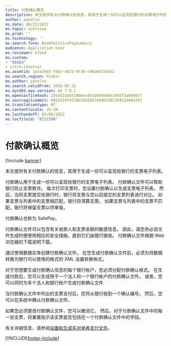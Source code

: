 ```yaml
---
title: 付款确认概览
description: 本文提供有关付款确认的信息，其用于生成一份可以呈现给银行的支票电子列表。
author: panolte
ms.date: 08/22/2017
ms.topic: overview
ms.prod: ''
ms.technology: ''
ms.search.form: BankPositivePaySummary
audience: Application User
ms.reviewer: kfend
ms.custom:
- "88463"
- intro-internal
ms.assetid: 1e3a39d3-f9b3-4073-9730-c96a607243e2
ms.search.region: Global
ms.author: panolte
ms.search.validFrom: 2016-05-31
ms.dyn365.ops.version: AX 7.0.1
ms.openlocfilehash: 25e1831e031860ec87a3984688e1b93f3a069657
ms.sourcegitcommit: 602a319f4720b39a56b7660b530236912d484391
ms.translationtype: HT
ms.contentlocale: zh-CN
ms.lasthandoff: 05/06/2022
ms.locfileid: "8722399"
---
```

# <a name="positive-pay-overview"></a>付款确认概览

[!include [banner](../includes/banner.md)]

本文提供有关付款确认的信息，其用于生成一份可以呈现给银行的支票电子列表。 

付款确认用于生成一份可以呈现给银行的支票电子列表。 付款确认文件可以帮助银行防止支票欺诈。 每次打印支票时，您设置付款确认以生成支票电子列表。 然后，当将支票提交给银行时，银行将支票与您以前提交的支票列表进行对比。 如果支票与列表中的支票相匹配，银行将清算支票。 如果支票与列表中的支票不匹配，银行将保留支票以供审查。

付款确认也称为 SafePay。 

付款确认文件可以包含有关收款人和支票金额的敏感信息。 因此，请您务必自文件生成时便使用相应的安全措施，直到它们由银行接收。 付款确认文件根据 Web 浏览器的下载说明下载。 

通过使用数据实体创建付款确认文件。 在您生成付款确认文件前，必须为将数据转换为银行可以使用的格式的 XML 设置转换格式。 

对于您想要生成付款确认信息的每个银行帐户，您必须分配付款确认格式。 在生成付款后，您可以生成用于一个法人和一个银行帐户的付款确认文件。 或者，您可以同时为多个法人和银行帐户生成付款确认文件 

当付款确认文件中列出的支票支付后，您将从银行收到一个确认编号。 然后，您可以在系统中确认付款确认文件。 

如果您必须更改付款确认文件，您可以撤消它。 然后，对于付款确认文件中的每一张支票，将重置指示该支票是否包括在一个付款确认文件中的字段。

有关详细信息，请参阅[设置和生成先对单再支付文件](set-up-generate-positive-pay-files.md)。





[!INCLUDE[footer-include](../../includes/footer-banner.md)]
